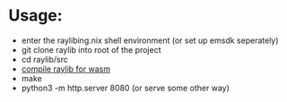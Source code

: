 # Usage: 
- enter the raylibing.nix shell environment (or set up emsdk seperately)
- git clone raylib into root of the project
- cd raylib/src
- [compile raylib for wasm](https://github.com/raysan5/raylib/wiki/Working-for-Web-(HTML5)#2-compile-raylib-library)
- make
- python3 -m http.server 8080 (or serve some other way)
